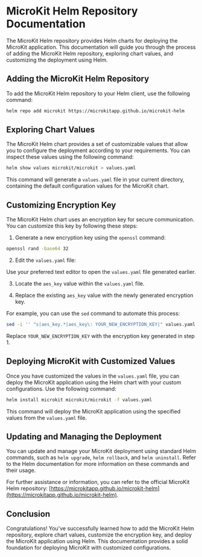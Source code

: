 # MicroKit Helm Repository Documentation

The MicroKit Helm repository provides Helm charts for deploying the MicroKit application. This documentation will guide you through the process of adding the MicroKit Helm repository, exploring chart values, and customizing the deployment using Helm.

## Adding the MicroKit Helm Repository

To add the MicroKit Helm repository to your Helm client, use the following command:

```bash
helm repo add microkit https://microkitapp.github.io/microkit-helm
```

## Exploring Chart Values

The MicroKit Helm chart provides a set of customizable values that allow you to configure the deployment according to your requirements. You can inspect these values using the following command:

```bash
helm show values microkit/microkit > values.yaml
```

This command will generate a `values.yaml` file in your current directory, containing the default configuration values for the MicroKit chart.

## Customizing Encryption Key

The MicroKit Helm chart uses an encryption key for secure communication. You can customize this key by following these steps:

1. Generate a new encryption key using the `openssl` command:

```bash
openssl rand -base64 32
```

2. Edit the `values.yaml` file:

Use your preferred text editor to open the `values.yaml` file generated earlier.

3. Locate the `aes_key` value within the `values.yaml` file.

4. Replace the existing `aes_key` value with the newly generated encryption key.

For example, you can use the `sed` command to automate this process:

```bash
sed -i '' "s|aes_key.*|aes_key\: YOUR_NEW_ENCRYPTION_KEY|" values.yaml
```

Replace `YOUR_NEW_ENCRYPTION_KEY` with the encryption key generated in step 1.

## Deploying MicroKit with Customized Values

Once you have customized the values in the `values.yaml` file, you can deploy the MicroKit application using the Helm chart with your custom configurations. Use the following command:

```bash
helm install microkit microkit/microkit -f values.yaml
```

This command will deploy the MicroKit application using the specified values from the `values.yaml` file.

## Updating and Managing the Deployment

You can update and manage your MicroKit deployment using standard Helm commands, such as `helm upgrade`, `helm rollback`, and `helm uninstall`. Refer to the Helm documentation for more information on these commands and their usage.

For further assistance or information, you can refer to the official MicroKit Helm repository: [https://microkitapp.github.io/microkit-helm](https://microkitapp.github.io/microkit-helm).

## Conclusion

Congratulations! You've successfully learned how to add the MicroKit Helm repository, explore chart values, customize the encryption key, and deploy the MicroKit application using Helm. This documentation provides a solid foundation for deploying MicroKit with customized configurations.